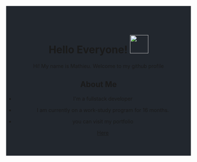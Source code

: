 
<div style="background-color:#22272e; text-align:center; vertical-align: middle; padding:40px 0;">

<h1> Hello Everyone! <img src = "https://raw.githubusercontent.com/MartinHeinz/MartinHeinz/master/wave.gif" width = 50px> </h1>
<p align='left'>

</p>
<div size='20px'> Hi! My name is Mathieu. Welcome to my github profile  
</div>
 
 <h2> About Me </h2>
 
 - I'm a fullstack developer
 
 - I am currently on a work-study program for 16 months.
 
 - you can visit my portfolio <a href="https://www.mathieufigari.com/"><div>Here</div></a>

  
  </div>
 

<!--
**MathieuFigari/MathieuFigari** is a ✨ _special_ ✨ repository because its `README.md` (this file) appears on your GitHub profile.

Here are some ideas to get you started:

- 🔭 I’m currently working on ...
- 🌱 I’m currently learning ...
- 👯 I’m looking to collaborate on ...
- 🤔 I’m looking for help with ...
- 💬 Ask me about ...
- 📫 How to reach me: ...
- 😄 Pronouns: ...
- ⚡ Fun fact: ...
-->



